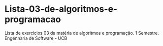 # Lista-03-de-algoritmos-e-programacao
Lista de exercicios 03 da matéria de algoritmos e programação.
1 Semestre.
Engenharia de Software - UCB
